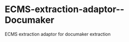 ECMS-extraction-adaptor--Documaker
==================================

ECMS extraction adaptor for documaker extraction
